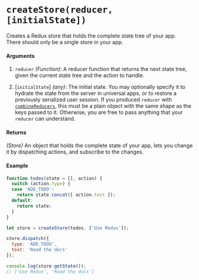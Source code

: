 # `createStore(reducer, [initialState])`

Creates a Redux store that holds the complete state tree of your app.  
There should only be a single store in your app.

#### Arguments

1. `reducer` *(Function)*: A reducer function that returns the next state tree, given
the current state tree and the action to handle.

2. [`initialState`] *(any)*: The initial state. You may optionally specify it
to hydrate the state from the server in universal apps, or to restore a
previously serialized user session. If you produced `reducer` with [`combineReducers`](combineReducers.md), this must be a plain object with the same shape as the keys passed to it. Otherwise, you are free to pass anything that your `reducer` can understand.

#### Returns

*(Store)* An object that holds the complete state of your app, lets you change it by dispatching actions, and subscribe to the changes.

#### Example

```js
function todos(state = [], action) {
  switch (action.type) {
  case 'ADD_TODO':
    return state.concat([ action.text ]);
  default:
    return state;
  }
}

let store = createStore(todos, ['Use Redux']);

store.dispatch({
  type: 'ADD_TODO',
  text: 'Read the docs'
});

console.log(store.getState());
// ['Use Redux', 'Read the docs']
```

